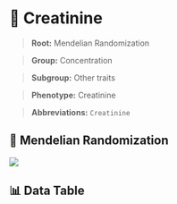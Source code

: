 # 🧪 Creatinine

> **Root:** Mendelian Randomization

> **Group:** Concentration  

> **Subgroup:** Other traits

> **Phenotype:** Creatinine  

> **Abbreviations:** `Creatinine`

## 🧬 Mendelian Randomization  

<img src="/MR/Figures/Inverse/Creatinine.png"/>


## 📊 Data Table


<CsvTableMRI src="/MR/Data/Inverse/Creatinine.csv"/>
